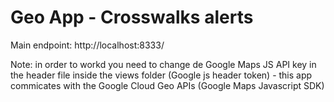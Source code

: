 # Geo App - Crosswalks alerts

Main endpoint: http://localhost:8333/


Note: in order to workd you need to change de Google Maps JS API key in the header file inside the views folder (Google js header token) - this app commicates with the Google Cloud Geo APIs (Google Maps Javascript SDK)

